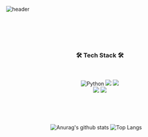 ![header](https://capsule-render.vercel.app/api?type=slice&height=410&color=0:d0c7b7,100:857462&fontSize=90&text=HELLO!%20HEAJEE!)





<br/> <br/> <br/> <br/> 





<div align="center">
 <h3>🛠 Tech Stack 🛠 </h3><br/>
</div>


<br/>


<div align="center">
  <img alt="Python" src ="https://img.shields.io/badge/Python-3776AB.svg?&style=for-the-badge&logo=Python&logoColor=white"/>
 <img src="https://img.shields.io/badge/html5-E34F26?style=for-the-badge&logo=html5&logoColor=white">
  <img src="https://img.shields.io/badge/JavaScript-F7DF1E?style=for-the-badge&logo=JavaScript&logoColor=white">
</hr>
<div align="center">
  <img src="https://img.shields.io/badge/React-61DAFB?style=for-the-badge&logo=React&logoColor=white">
  <img src="https://img.shields.io/badge/CSS3-1572B6?style=for-the-badge&logo=CSS3&logoColor=white&card_width=10">          
 </div>  
  <br/> <br/> <br/> <br/> 
    
          

![Anurag's github stats](https://github-readme-stats.vercel.app/api?username=kimheajee&show_icons=true&theme=gruvbox)
![Top Langs](https://github-readme-stats.vercel.app/api/top-langs/?username=kimheajee&layout=compact&theme=gruvbox)&nbsp;&nbsp;&nbsp;&nbsp;&nbsp;










<!--
**kimheajee/kimheajee** is a ✨ _special_ ✨ repository because its `README.md` (this file) appears on your GitHub profile.

Here are some ideas to get you started:

- 🔭 I’m currently working on ...
- 🌱 I’m currently learning ...
- 👯 I’m looking to collaborate on ...
- 🤔 I’m looking for help with ...
- 💬 Ask me about ...
- 📫 How to reach me: ...
- 😄 Pronouns: ...
- ⚡ Fun fact: ...
-->
